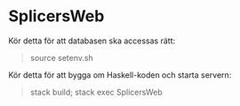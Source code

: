 # SplicersWeb

Kör detta för att databasen ska accessas rätt:
> source setenv.sh

Kör detta för att bygga om Haskell-koden och starta servern:
> stack build; stack exec SplicersWeb

